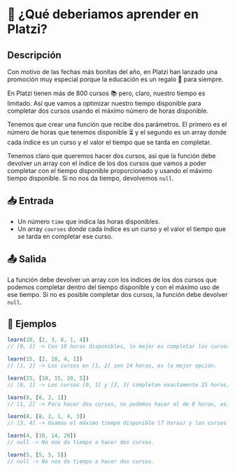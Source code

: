 # 🎁 ¿Qué deberiamos aprender en Platzi?

## Descripción

Con motivo de las fechas más bonitas del año, en Platzi han lanzado una promoción muy especial porque la educación es un regalo 🎁 para siempre.

En Platzi tienen más de 800 cursos 📚 pero, claro, nuestro tiempo es limitado. Así que vamos a optimizar nuestro tiempo disponible para completar dos cursos usando el máximo número de horas disponible.

Tenemos que crear una función que recibe dos parámetros. El primero es el número de horas que tenemos disponible ⏳ y el segundo es un array donde cada índice es un curso y el valor el tiempo que se tarda en completar.

Tenemos claro que queremos hacer dos cursos, así que la función debe devolver un array con el índice de los dos cursos que vamos a poder completar con el tiempo disponible proporcionado y usando el máximo tiempo disponible. Si no nos da tiempo, devolvemos `null`.

## 📥 Entrada

- Un número `time` que indica las horas disponibles.
- Un array `courses` donde cada índice es un curso y el valor el tiempo que se tarda en completar ese curso.

## 📤 Salida

La función debe devolver un array con los índices de los dos cursos que podemos completar dentro del tiempo disponible y con el máximo uso de ese tiempo. Si no es posible completar dos cursos, la función debe devolver `null`.

## 📝 Ejemplos

```js
learn(10, [2, 3, 8, 1, 4]) 
// [0, 2] -> Con 10 horas disponibles, lo mejor es completar los cursos en los índices 0 y 2.

learn(15, [2, 10, 4, 1]) 
// [1, 2] -> Los cursos en [1, 2] son 14 horas, es la mejor opción.

learn(25, [10, 15, 20, 5]) 
// [0, 1] -> Los cursos [0, 1] y [2, 3] completan exactamente 25 horas, pero siempre devolvemos el primero que encontremos.

learn(8, [8, 2, 1]) 
// [1, 2] -> Para hacer dos cursos, no podemos hacer el de 8 horas, así que devolvemos el de 1 y 2.

learn(8, [8, 2, 1, 4, 3]) 
// [3, 4] -> Usamos el máximo tiempo disponible (7 horas) y los cursos [3, 4] son los mejores.

learn(4, [10, 14, 20]) 
// null -> No nos da tiempo a hacer dos cursos.

learn(5, [5, 5, 5]) 
// null -> No nos da tiempo a hacer dos cursos.
